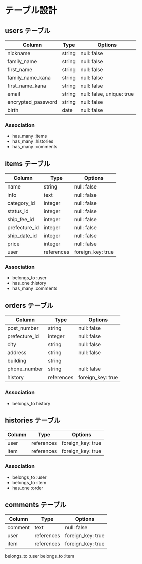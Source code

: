 # テーブル設計

## users テーブル

| Column                | Type   | Options     |
| --------              | ------ | ----------- |
| nickname              | string | null: false |
| family_name           | string | null: false |
| first_name            | string | null: false |
| family_name_kana      | string | null: false | 
| first_name_kana       | string | null: false |
| email                 | string | null: false, unique: true |
| encrypted_password    | string | null: false |
| birth                 | date   | null: false |

### Association

- has_many :items
- has_many :histories
- has_many :comments

## items テーブル

| Column             | Type    | Options     |
| --------           | ------  | ----------- |
| name               | string  | null: false |
| info               | text    | null: false |
| category_id        | integer | null: false |
| status_id          | integer | null: false |
| ship_fee_id        | integer | null: false |
| prefecture_id      | integer | null: false |
| ship_date_id       | integer | null: false |
| price              | integer | null: false |
| user               | references | foreign_key: true|

### Association

- belongs_to :user
- has_one :history
- has_many :comments

## orders テーブル

| Column          | Type    | Options     |
| --------        | ------  | ----------- |
| post_number     | string  | null: false |
| prefecture_id   | integer | null: false |
| city            | string  | null: false |
| address         | string  | null: false |
| building        | string  |             |
| phone_number    | string  | null: false |
| history         | references | foreign_key: true|

### Association

- belongs_to history 

## histories テーブル

| Column          | Type       | Options          |
| --------        | ------     | -----------      |
| user            | references | foreign_key: true|
| item            | references | foreign_key: true|

### Association

- belongs_to :user
- belongs_to :item
- has_one :order

## comments テーブル

| Column          | Type       | Options          |
| --------        | ------     | -----------      |
| comment         | text       | null: false      |
| user            | references | foreign_key: true|
| item            | references | foreign_key: true|

belongs_to :user
belongs_to :item
